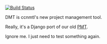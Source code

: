 [![Build Status](https://travis-ci.org/ccnmtl/dmt.svg?branch=master)](https://travis-ci.org/ccnmtl/dmt)

DMT is ccnmtl's new project management tool.

Really, it's a Django port of our old [PMT](https://github.com/ccnmtl/pmt/).

Ignore me. I just need to test something again.

